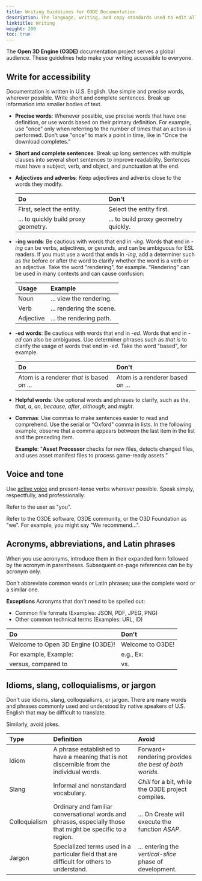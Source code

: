 ```yaml
---
title: Writing Guidelines for O3DE Documentation
description: The language, writing, and copy standards used to edit all Open 3D Engine (O3DE) documentation for consistency and readability.
linktitle: Writing
weight: 200
toc: true
---
```


The **Open 3D Engine (O3DE)** documentation project serves a global audience. These guidelines help make your writing accessible to everyone.

## Write for accessibility

Documentation is written in U.S. English. Use simple and precise words, wherever possible. Write short and complete sentences. Break up information into smaller bodies of text. 

- **Precise words**: Whenever possible, use precise words that have one definition, or use words based on their primary definition. For example, use "once" only when referring to the number of times that an action is performed. Don't use "once" to mark a point in time, like in "Once the download completes."

- **Short and complete sentences**: Break up long sentences with multiple clauses into several short sentences to improve readability. Sentences must have a subject, verb, and object, and punctuation at the end.

- **Adjectives and adverbs**: Keep adjectives and adverbs close to the words they modify.

    | Do | Don't |
    | :--| :----- |
    | First, select the entity. | Select the entity first. |
    | ... to quickly build proxy geometry. | ... to build proxy geometry quickly. |

- **-ing words**: Be cautious with words that end in *-ing*. Words that end in *-ing* can be verbs, adjectives, or gerunds, and can be ambiguous for ESL readers. If you must use a word that ends in *-ing*,  add a determiner such as *the* before or after the word to clarify whether the word is a verb or an adjective. Take the word "rendering", for example. "Rendering" can be used in many contexts and can cause confusion:

    | Usage | Example |
    | :--| :-- |
    | Noun | ... view the rendering. |
    | Verb | ... rendering the scene. |
    | Adjective | ... the rendering path. |

- **-ed words**: Be cautious with words that end in *-ed*. Words that end in *-ed* can also be ambiguous. Use determiner phrases such as *that is* to clarify the usage of words that end in *-ed*. Take the word "based", for example.

    | Do | Don't |
    | :--| :-- |
    | Atom is a renderer *that is* based on ... | Atom is a renderer based on ... |

- **Helpful words**: Use optional words and phrases to clarify, such as *the*, *that*, *a*, *an*, *because*, *after*, *although*, and *might*.

- **Commas**: Use commas to make sentences easier to read and comprehend. Use the serial or "Oxford" comma in lists. In the following example, observe that a comma appears between the last item in the list and the preceding item.

    **Example**: "**Asset Processor** checks for new files, detects changed files, and uses asset manifest files to process game-ready assets."



## Voice and tone

Use [active voice](https://writing.wisc.edu/handbook/style/ccs_activevoice/) and present-tense verbs wherever possible. Speak simply, respectfully, and professionally.

Refer to the user as "you". 

Refer to the O3DE software, O3DE community, or the O3D Foundation as "we". For example, you might say "We recommend...". 

## Acronyms, abbreviations, and Latin phrases

When you use acronyms, introduce them in their expanded form followed by the acronym in parentheses. Subsequent on-page references can be by acronym only.

Don't abbreviate common words or Latin phrases; use the complete word or a similar one.

**Exceptions**
Acronyms that don't need to be spelled out:
- Common file formats (Examples: JSON, PDF, JPEG, PNG)
- Other common technical terms (Examples: URL, ID)

| Do | Don't |
| :-- | :-- |
| Welcome to Open 3D Engine (O3DE)! | Welcome to O3DE! |
| For example, Example: | e.g., Ex: |
| versus, compared to | vs. |


## Idioms, slang, colloquialisms, or jargon

Don't use idioms, slang, colloquialisms, or jargon. There are many words and phrases commonly used and understood by native speakers of U.S. English that may be difficult to translate.

Similarly, avoid jokes.

| Type | Definition | Avoid |
| :--| :-- | :-- |
| Idiom | A phrase established to have a meaning that is not discernible from the individual words. | Forward+ rendering provides *the best of both worlds*.
| Slang | Informal and nonstandard vocabulary. | *Chill* for a bit, while the O3DE project compiles.
| Colloquialism | Ordinary and familiar conversational words and phrases, especially those that might be specific to a region. | ... On Create will execute the function *ASAP*.
| Jargon | Specialized terms used in a particular field that are difficult for others to understand. | ... entering the *vertical-slice* phase of development.
